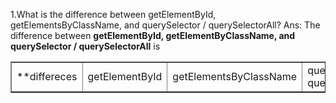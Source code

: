 1.What is the difference between getElementById, getElementsByClassName, and querySelector / querySelectorAll?
Ans: The difference between **getElementById, getElementByClassName, and querySelector / querySelectorAll** is 
<table border=1 width="100%" >
  <tr>
    <td>**differeces</td>
    <td>getElementById</td>
    <td>getElementsByClassName</td>
    <td>querySelector / querySelectorAll</td>
  </tr>
</table>
